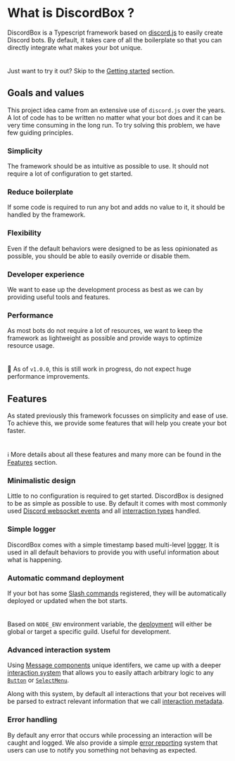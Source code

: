 # What is DiscordBox ?

DiscordBox is a Typescript framework based on [discord.js](https://discord.js.org) to easily create Discord bots. By default, it takes care of all the boilerplate so that you can directly integrate what makes your bot unique.

<div class="tip custom-block" style="padding-top: 8px">

Just want to try it out? Skip to the [Getting started](./getting-started) section.

</div>

## Goals and values

This project idea came from an extensive use of `discord.js` over the years. A lot of code has to be written no matter what your bot does and it can be very time consuming in the long run. To try solving this problem, we have few guiding principles.

### Simplicity

The framework should be as intuitive as possible to use. It should not require a lot of configuration to get started.

### Reduce boilerplate

If some code is required to run any bot and adds no value to it, it should be handled by the framework.

### Flexibility

Even if the default behaviors were designed to be as less opinionated as possible, you should be able to easily override or disable them.

### Developer experience

We want to ease up the development process as best as we can by providing useful tools and features.

### Performance

As most bots do not require a lot of resources, we want to keep the framework as lightweight as possible and provide ways to optimize resource usage.

<div class="warning custom-block" style="padding-top: 8px">

🚧 As of `v1.0.0`, this is still work in progress, do not expect huge performance improvements.

</div>

## Features

As stated previously this framework focusses on simplicity and ease of use. To achieve this, we provide some features that will help you create your bot faster.

<div class="tip custom-block" style="padding-top: 8px">

ℹ️ More details about all these features and many more can be found in the [Features]() section.

</div>

### Minimalistic design

Little to no configuration is required to get started. DiscordBox is designed to be as simple as possible to use. By default it comes with most commonly used [Discord websocket events](https://discord.com/developers/docs/topics/gateway) and all [interraction types](https://discord.com/developers/docs/interactions/receiving-and-responding) handled.

### Simple logger

DiscordBox comes with a simple timestamp based multi-level [logger](). It is used in all default behaviors to provide you with useful information about what is happening.

### Automatic command deployment

If your bot has some [Slash commands](https://discord.com/developers/docs/interactions/slash-commands) registered, they will be automatically deployed or updated when the bot starts.

<div class="info custom-block" style="padding-top: 8px">

Based on `NODE_ENV` environment variable, the [deployment]() will either be global or target a specific guild. Useful for development.

</div>

### Advanced interaction system

Using [Message components](https://discord.com/developers/docs/interactions/message-components) unique identifers, we came up with a deeper [interaction system]() that allows you to easily attach arbitrary logic to any [`Button`](https://discord.com/developers/docs/interactions/message-components#buttons) or [`SelectMenu`](https://discord.com/developers/docs/interactions/message-components#select-menus).

Along with this system, by default all interactions that your bot receives will be parsed to extract relevant information that we call [interaction metadata]().

### Error handling

By default any error that occurs while processing an interaction will be caught and logged. We also provide a simple [error reporting]() system that users can use to notify you something not behaving as expected.
